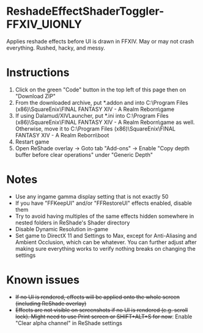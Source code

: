# ReshadeEffectShaderToggler-FFXIV_UIONLY
Applies reshade effects before UI is drawn in FFXIV. May or may not crash everything. Rushed, hacky, and messy.

# Instructions
1. Click on the green "Code" button in the top left of this page then on "Download ZIP"
2. From the downloaded archive, put \*.addon and into C:\Program Files (x86)\SquareEnix\FINAL FANTASY XIV - A Realm Reborn\game
3. If using Dalamud/XIVLauncher, put \*.ini into C:\Program Files (x86)\SquareEnix\FINAL FANTASY XIV - A Realm Reborn\game as well. Otherwise, move it to C:\Program Files (x86)\SquareEnix\FINAL FANTASY XIV - A Realm Reborn\boot
4. Restart game
5. Open ReShade overlay -> Goto tab "Add-ons" -> Enable "Copy depth buffer before clear operations" under "Generic Depth"

# Notes
* Use any ingame gamma display setting that is not exactly 50
* If you have "FFKeepUI" and/or "FFRestoreUI" effects enabled, disable them
* Try to avoid having multiples of the same effects hidden somewhere in nested folders in ReShade's Shader directory
* Disable Dynamic Resolution in-game
* Set game to DirectX 11 and Settings to Max, except for Anti-Aliasing and Ambient Occlusion, which can be whatever. You can further adjust after making sure everything works to verify nothing breaks on changing the settings

# Known issues
* ~~If no UI is rendered, effects will be applied onto the whole screen (including ReShade overlay)~~
* ~~Effects are not visible on screenshots if no UI is rendered (e.g. scroll lock). Might need to use Print screen or SHIFT+ALT+S for now~~: Enable "Clear alpha channel" in ReShade settings